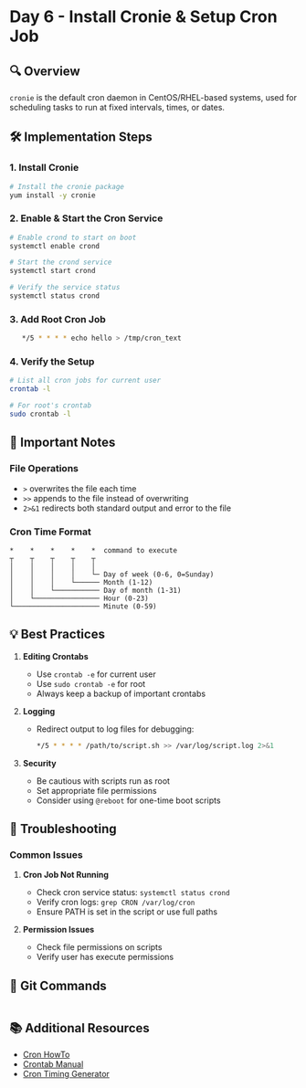 # Day 6 - Install Cronie & Setup Cron Job

## 🔍 Overview
`cronie` is the default cron daemon in CentOS/RHEL-based systems, used for scheduling tasks to run at fixed intervals, times, or dates.

## 🛠️ Implementation Steps

### 1. Install Cronie
```bash
# Install the cronie package
yum install -y cronie
```

### 2. Enable & Start the Cron Service
```bash
# Enable crond to start on boot
systemctl enable crond

# Start the crond service
systemctl start crond

# Verify the service status
systemctl status crond
```

### 3. Add Root Cron Job
```bash
   */5 * * * * echo hello > /tmp/cron_text
```

### 4. Verify the Setup
```bash
# List all cron jobs for current user
crontab -l

# For root's crontab
sudo crontab -l
```

## 📝 Important Notes

### File Operations
- `>` overwrites the file each time
- `>>` appends to the file instead of overwriting
- `2>&1` redirects both standard output and error to the file

### Cron Time Format
```
*    *    *    *    *  command to execute
┬    ┬    ┬    ┬    ┬
│    │    │    │    │
│    │    │    │    └─ Day of week (0-6, 0=Sunday)
│    │    │    └────── Month (1-12)
│    │    └─────────── Day of month (1-31)
│    └──────────────── Hour (0-23)
└───────────────────── Minute (0-59)
```

## 💡 Best Practices
1. **Editing Crontabs**
   - Use `crontab -e` for current user
   - Use `sudo crontab -e` for root
   - Always keep a backup of important crontabs

2. **Logging**
   - Redirect output to log files for debugging:
     ```bash
     */5 * * * * /path/to/script.sh >> /var/log/script.log 2>&1
     ```

3. **Security**
   - Be cautious with scripts run as root
   - Set appropriate file permissions
   - Consider using `@reboot` for one-time boot scripts

## 🚨 Troubleshooting

### Common Issues
1. **Cron Job Not Running**
   - Check cron service status: `systemctl status crond`
   - Verify cron logs: `grep CRON /var/log/cron`
   - Ensure PATH is set in the script or use full paths

2. **Permission Issues**
   - Check file permissions on scripts
   - Verify user has execute permissions

## 🚀 Git Commands
```bash

```

## 📚 Additional Resources
- [Cron HowTo](https://help.ubuntu.com/community/CronHowto)
- [Crontab Manual](https://man7.org/linux/man-pages/man5/crontab.5.html)
- [Cron Timing Generator](https://crontab.guru/)